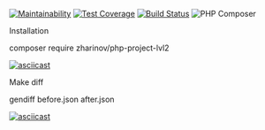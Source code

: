 [![Maintainability](https://api.codeclimate.com/v1/badges/7e5897852afc37b05dbc/maintainability)](https://codeclimate.com/github/zharinovkv/php-project-lvl2/maintainability)
[![Test Coverage](https://api.codeclimate.com/v1/badges/7e5897852afc37b05dbc/test_coverage)](https://codeclimate.com/github/zharinovkv/php-project-lvl2/test_coverage)
[![Build Status](https://travis-ci.org/zharinovkv/php-project-lvl2.svg?branch=master)](https://travis-ci.org/zharinovkv/php-project-lvl2)
![PHP Composer](https://github.com/zharinovkv/php-project-lvl2/workflows/PHP%20Composer/badge.svg?branch=master)

Installation

composer require zharinov/php-project-lvl2

[![asciicast](https://asciinema.org/a/318566.svg)](https://asciinema.org/a/318566)


Make diff

gendiff before.json after.json

[![asciicast](https://asciinema.org/a/318570.svg)](https://asciinema.org/a/318570)


